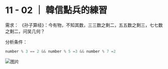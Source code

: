 # 11 - 02 ｜ 韓信點兵的練習

需求：
《孙子算经》：今有物，不知其数，三三数之剩二，五五数之剩三，七七数之剩二，问吴几何？

分析条件：
```c++
number % 3 == 2 && number % 5 =3 && number % 7 =2
```


![图片](pics//pic-1.jpg)
